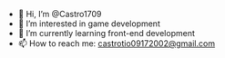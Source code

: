 - 👋 Hi, I’m @Castro1709
- 👀 I’m interested in game development 
- 🌱 I’m currently learning front-end development
- 📫 How to reach me: castrotio09172002@gmail.com

<!---
Castro1709/Castro1709 is a ✨ special ✨ repository because its `README.md` (this file) appears on your GitHub profile.
You can click the Preview link to take a look at your changes.
--->
